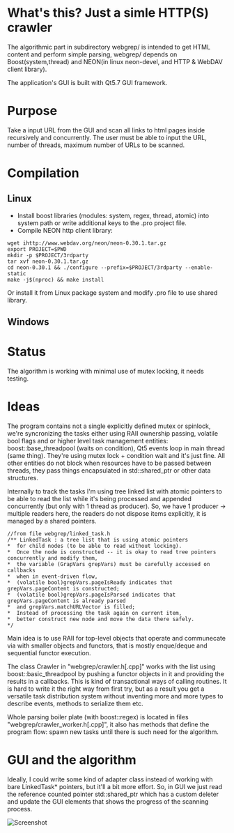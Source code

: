 # What's this? Just a simle HTTP(S) crawler
The algorithmic part in subdirectory webgrep/ is intended to get HTML content
and perform simple parsing, webgrep/ depends on Boost(system,thread)
and NEON(in linux neon-devel, and HTTP & WebDAV client library).

The application's GUI is built with Qt5.7 GUI framework.

# Purpose
Take a input URL from the GUI and scan all links to html pages inside recursively and concurrently.
The user must be able to input the URL, number of threads, maximum number of URLs to be scanned.

# Compilation
## Linux
+ Install boost libraries (modules: system, regex, thread, atomic) into system path or
write additional keys to the .pro project file.
+ Compile NEON http client library:
```
wget ihttp://www.webdav.org/neon/neon-0.30.1.tar.gz
export PROJECT=$PWD
mkdir -p $PROJECT/3rdparty
tar xvf neon-0.30.1.tar.gz
cd neon-0.30.1 && ./configure --prefix=$PROJECT/3rdparty --enable-static
make -j$(nproc) && make install
```
Or install it from Linux package system and modify .pro file to use shared library.

## Windows


# Status
The algorithm is working with minimal use of mutex locking, it needs testing.

# Ideas
The program contains not a single explicitly defined mutex or spinlock,
we're syncronizing the tasks either using RAII ownership passing,
volatile bool flags and or higher
level task management entities: boost::base_threadpool (waits on condition),
Qt5 events loop in main thread (same thing).
They're using mutex lock + condition wait and it's just fine.
All other entities do not block when resources have to be passed between threads,
they pass things encapsulated in std::shared_ptr or other data structures.

Internally to track the tasks I'm using tree linked list with atomic pointers to be able to read the list
while it's being processed and appended concurrently (but only with 1 thread as producer).
So, we have 1 producer -> multiple readers here, the readers do not dispose items explicitly,
it is managed by a shared pointers.

```
//from file webgrep/linked_task.h
/** LinkedTask : a tree list that is using atomic pointers
*  for child nodes (to be able to read without locking).
*  Once the node is constructed -- it is okay to read tree pointers concurrently and modify them,
*  the variable (GrapVars grepVars) must be carefully accessed on callbacks
*  when in event-driven flow,
*  (volatile bool)grepVars.pageIsReady indicates that grepVars.pageContent is constructed;
*  (volatile bool)grepVars.pageIsParsed indicates that grepVars.pageContent is already parsed
*  and grepVars.matchURLVector is filled;
*  Instead of processing the task again on current item,
*  better construct new node and move the data there safely.
*/
```
Main idea is to use RAII for top-level objects that operate and communecate via
with smaller objects and functors,
that is mostly enque/deque and sequential functor execution.

The class Crawler in "webgrep/crawler.h[.cpp]" works with the list using boost::basic_threadpool
by pushing a functor objects in it and providing the results in a callbacks.
This is kind of transactional ways of calling routines.
It is hard to write it the right way from first try,
but as a result you get a versatile task distribution system
without inventing more and more types to describe events, methods to serialize them etc.

Whole parsing boiler plate (with boost::regex) is located in files "webgrep/crawler_worker.h[.cpp]",
it also has methods that define the program flow: spawn new tasks until there is such need for the
algorithm.

# GUI and the algorithm
Ideally, I could write some kind of adapter class instead of working with bare LinkedTask* pointers,
but it'll a bit more effort.
So, in GUI we just read the reference counted pointer std::shared_ptr<LinkedTask> which has a custom
deleter and update the GUI elements that shows the progress of the scanning process.


![Screenshot](https://raw.githubusercontent.com/blinkenlichten/test03-v03/master/images/screenshot.png)

